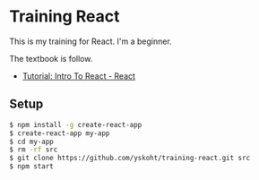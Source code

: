 
# Training React

This is my training for React. I'm a beginner.

The textbook is follow.

- [Tutorial: Intro To React \- React](https://reactjs.org/tutorial/tutorial.html)

## Setup

```sh
$ npm install -g create-react-app
$ create-react-app my-app
$ cd my-app
$ rm -rf src
$ git clone https://github.com/yskoht/training-react.git src
$ npm start
```


